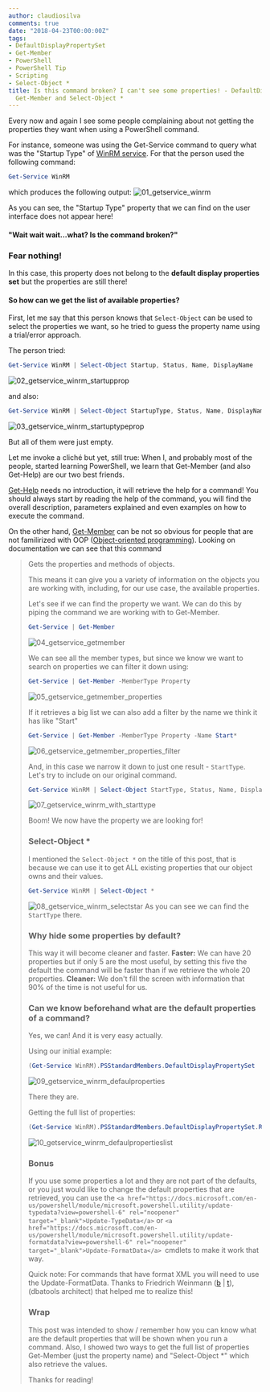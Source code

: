 ```yaml
---
author: claudiosilva
comments: true
date: "2018-04-23T00:00:00Z"
tags:
- DefaultDisplayPropertySet
- Get-Member
- PowerShell
- PowerShell Tip
- Scripting
- Select-Object *
title: Is this command broken? I can't see some properties! - DefaultDisplayPropertySet,
  Get-Member and Select-Object *
---
```

Every now and again I see some people complaining about not getting the properties they want when using a PowerShell command.

For instance, someone was using the Get-Service command to query what was the "Startup Type" of <a href="https://blogs.technet.microsoft.com/jonjor/2009/01/09/winrm-windows-remote-management-troubleshooting/" rel="noopener" target="_blank">WinRM service</a>. For that the person used the following command:
``` powershell
Get-Service WinRM
```

which produces the following output:
![01_getservice_winrm](/img/2018/04/01_getservice_winrm.png?w=656)

As you can see, the "Startup Type" property that we can find on the user interface does not appear here!

#### "Wait wait wait...what? Is the command broken?"

### Fear nothing!

In this case, this property does not belong to the **default display properties set** but the properties are still there!

#### So how can we get the list of available properties?

First, let me say that this person knows that `Select-Object` can be used to select the properties we want, so he tried to guess the property name using a trial/error approach.

The person tried:
``` powershell
Get-Service WinRM | Select-Object Startup, Status, Name, DisplayName
```
![02_getservice_winrm_startupprop](/img/2018/04/02_getservice_winrm_startupprop.png?w=656)

and also:
``` powershell
Get-Service WinRM | Select-Object StartupType, Status, Name, DisplayName
```
![03_getservice_winrm_startuptypeprop](/img/2018/04/03_getservice_winrm_startuptypeprop.png?w=656)

But all of them were just empty.

Let me invoke a cliché but yet, still true:
When I, and probably most of the people, started learning PowerShell, we learn that Get-Member (and also Get-Help) are our two best friends.

<a href="https://docs.microsoft.com/en-us/powershell/module/microsoft.powershell.core/get-help?view=powershell-6" rel="noopener" target="_blank">Get-Help</a> needs no introduction, it will retrieve the help for a command! You should always start by reading the help of the command, you will find the overall description, parameters explained and even examples on how to execute the command.

On the other hand, <a href="https://docs.microsoft.com/en-us/powershell/module/microsoft.powershell.utility/get-member?view=powershell-6" rel="noopener" target="_blank">Get-Member</a> can be not so obvious for people that are not familirized with OOP (<a href="https://en.wikipedia.org/wiki/Object-oriented_programming" rel="noopener" target="_blank">Object-oriented programming</a>). Looking on documentation we can see that this command

<blockquote>Gets the properties and methods of objects.

This means it can give you a variety of information on the objects you are working with, including, for our use case, the available properties.

Let's see if we can find the property we want. We can do this by piping the command we are working with to Get-Member.
``` powershell
Get-Service | Get-Member
```

![04_getservice_getmember](/img/2018/04/04_getservice_getmember.png?w=656)

We can see all the member types, but since we know we want to search on properties we can filter it down using:
``` powershell
Get-Service | Get-Member -MemberType Property
```
![05_getservice_getmember_properties](/img/2018/04/05_getservice_getmember_properties.png?w=656)

If it retrieves a big list we can also add a filter by the name we think it has like "Start"
``` powershell
Get-Service | Get-Member -MemberType Property -Name Start*
```
![06_getservice_getmember_properties_filter](/img/2018/04/06_getservice_getmember_properties_filter.png?w=656)

And, in this case we narrow it down to just one result - `StartType`. Let's try to include on our original command.

``` powershell
Get-Service WinRM | Select-Object StartType, Status, Name, DisplayName
```
![07_getservice_winrm_with_starttype](/img/2018/04/07_getservice_winrm_with_starttype.png?w=656)

Boom! We now have the property we are looking for!

### Select-Object *

I mentioned the `Select-Object *` on the title of this post, that is because we can use it to get ALL existing properties that our object owns and their values.

``` powershell
Get-Service WinRM | Select-Object *
```

![08_getservice_winrm_selectstar](/img/2018/04/08_getservice_winrm_selectstar.png?w=656)
As you can see we can find the `StartType` there.

### Why hide some properties by default?

This way it will become cleaner and faster.
**Faster:** We can have 20 properties but if only 5 are the most useful, by setting this five the default the command will be faster than if we retrieve the whole 20 properties.
**Cleaner:** We don't fill the screen with information that 90% of the time is not useful for us.

### Can we know beforehand what are the default properties of a command?

Yes, we can! And it is very easy actually.

Using our initial example:
``` powershell
(Get-Service WinRM).PSStandardMembers.DefaultDisplayPropertySet
```

![09_getservice_winrm_defaulproperties](/img/2018/04/09_getservice_winrm_defaulproperties.png?w=656)

There they are.

Getting the full list of properties:
``` powershell
(Get-Service WinRM).PSStandardMembers.DefaultDisplayPropertySet.ReferencedPropertyNames
```
![10_getservice_winrm_defaulpropertieslist](/img/2018/04/10_getservice_winrm_defaulpropertieslist.png?w=656)

### Bonus

If you use some properties a lot and they are not part of the defaults, or you just would like to change the default properties that are retrieved, you can use the `<a href="https://docs.microsoft.com/en-us/powershell/module/microsoft.powershell.utility/update-typedata?view=powershell-6" rel="noopener" target="_blank">Update-TypeData</a>` or `<a href="https://docs.microsoft.com/en-us/powershell/module/microsoft.powershell.utility/update-formatdata?view=powershell-6" rel="noopener" target="_blank">Update-FormatData</a> `cmdlets to make it work that way.

Quick note: For commands that have format XML you will need to use the Update-FormatData.
Thanks to Friedrich Weinmann (<a href="https://allthingspowershell.blogspot.co.uk/" rel="noopener" target="_blank">b</a> \| <a href="https://twitter.com/FredWeinmann" rel="noopener" target="_blank">t</a>), (dbatools architect) that helped me to realize this!

### Wrap

This post was intended to show / remember how you can know what are the default properties that will be shown when you run a command. Also, I showed two ways to get the full list of properties Get-Member (just the property name) and "Select-Object *" which also retrieve the values.

Thanks for reading!
